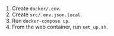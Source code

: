 1. Create `docker/.env`.
2. Create `src/.env.json.local`.
3. Run `docker-compose up`.
4. From the web container, run `set_up.sh`.
